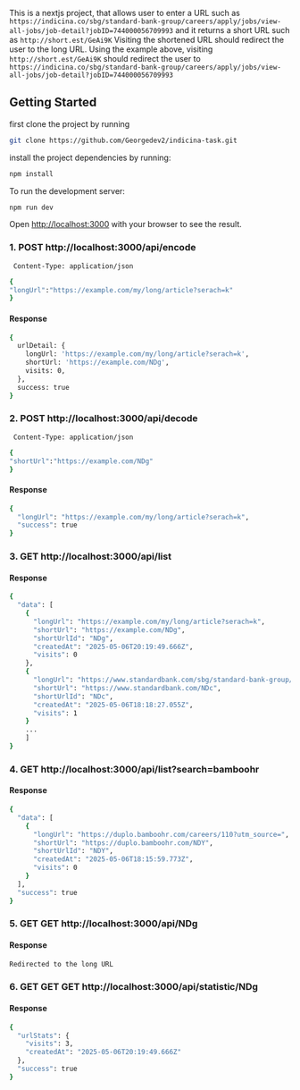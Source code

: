 This is a nextjs project, that allows user to enter a URL such as `https://indicina.co/sbg/standard-bank-group/careers/apply/jobs/view-all-jobs/job-detail?jobID=744000056709993` and it returns a
short URL such as `http://short.est/GeAi9K` Visiting the shortened URL should redirect the user to the long
URL. Using the example above, visiting `http://short.est/GeAi9K` should redirect the user to
`https://indicina.co/sbg/standard-bank-group/careers/apply/jobs/view-all-jobs/job-detail?jobID=744000056709993`


## Getting Started
first clone the project by running 

```bash
git clone https://github.com/Georgedev2/indicina-task.git

```

install the project dependencies by running:

```bash
npm install 

```
To run the development server:

```bash
npm run dev

```

Open [http://localhost:3000](http://localhost:3000) with your browser to see the result.

###  1. POST http://localhost:3000/api/encode
`` 
Content-Type: application/json
``

```bash
{
"longUrl":"https://example.com/my/long/article?serach=k"
}
```

#### Response

```bash
{
  urlDetail: {
    longUrl: 'https://example.com/my/long/article?serach=k',
    shortUrl: 'https://example.com/NDg',
    visits: 0,
  },
  success: true
}
```

### 2. POST http://localhost:3000/api/decode
`` 
Content-Type: application/json
``

```bash
{
"shortUrl":"https://example.com/NDg"
}
```

#### Response

```bash
{
  "longUrl": "https://example.com/my/long/article?serach=k",
  "success": true
}
```

### 3. GET  http://localhost:3000/api/list


#### Response

```bash
{
  "data": [
    {
      "longUrl": "https://example.com/my/long/article?serach=k",
      "shortUrl": "https://example.com/NDg",
      "shortUrlId": "NDg",
      "createdAt": "2025-05-06T20:19:49.666Z",
      "visits": 0
    },
    {
      "longUrl": "https://www.standardbank.com/sbg/standard-bank-group/careers/apply/jobs/view-all-jobs/job-detail?jobID=744000056709993",
      "shortUrl": "https://www.standardbank.com/NDc",
      "shortUrlId": "NDc",
      "createdAt": "2025-05-06T18:18:27.055Z",
      "visits": 1
    }
    ...
    ]
}   
```

###  4. GET  http://localhost:3000/api/list?search=bamboohr

#### Response

```bash
{
  "data": [
    {
      "longUrl": "https://duplo.bamboohr.com/careers/110?utm_source=",
      "shortUrl": "https://duplo.bamboohr.com/NDY",
      "shortUrlId": "NDY",
      "createdAt": "2025-05-06T18:15:59.773Z",
      "visits": 0
    }
  ],
  "success": true
}  
```

###  5. GET  GET  http://localhost:3000/api/NDg

#### Response

```bash
Redirected to the long URL  
```


###  6. GET  GET GET  http://localhost:3000/api/statistic/NDg

#### Response

```bash
{
  "urlStats": {
    "visits": 3,
    "createdAt": "2025-05-06T20:19:49.666Z"
  },
  "success": true
} 
```